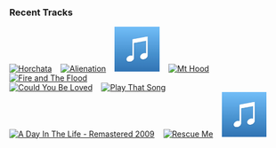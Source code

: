 ### Recent Tracks
[<img src='https://lastfm.freetls.fastly.net/i/u/300x300/f60b0691b7294dbd8c300b36276576e7.png' width='16%' height='16%' alt='Horchata'>](https://www.last.fm/music/vampire%2bweekend/_/horchata)&nbsp;&nbsp;&nbsp;&nbsp;[<img src='https://lastfm.freetls.fastly.net/i/u/300x300/ed44e08860db41fac177ea6aa6a8414b.png' width='16%' height='16%' alt='Alienation'>](https://www.last.fm/music/morning%2bparade/_/alienation)&nbsp;&nbsp;&nbsp;&nbsp;[<img src='https://github.com/atfinke/atfinke/blob/master/placeholder.jpeg?raw=true' width='16%' height='16%' alt='Im a Believer - 2006 Remaster'>](https://www.last.fm/music/the%2bmonkees/_/i%2527m%2ba%2bbeliever%2b-%2b2006%2bremaster)&nbsp;&nbsp;&nbsp;&nbsp;[<img src='https://lastfm.freetls.fastly.net/i/u/300x300/bcb34ab47945198009efa049573d92e3.png' width='16%' height='16%' alt='Mt Hood'>](https://www.last.fm/music/doc%2brobinson/_/mt%2bhood)&nbsp;&nbsp;&nbsp;&nbsp;[<img src='https://lastfm.freetls.fastly.net/i/u/300x300/91cf2cf3a0bf21a1b55f2d83acb9c3c5.png' width='16%' height='16%' alt='Fire and The Flood'>](https://www.last.fm/music/vance%2bjoy/_/fire%2band%2bthe%2bflood)&nbsp;&nbsp;&nbsp;&nbsp;<br>[<img src='https://lastfm.freetls.fastly.net/i/u/300x300/06e6ef0df1724b3acb7f396d239e197e.png' width='16%' height='16%' alt='Could You Be Loved'>](https://www.last.fm/music/bob%2bmarley%2b%2526%2bthe%2bwailers/_/could%2byou%2bbe%2bloved)&nbsp;&nbsp;&nbsp;&nbsp;[<img src='https://lastfm.freetls.fastly.net/i/u/300x300/18f47d42f3d1f016a4e93509da026d97.png' width='16%' height='16%' alt='Play That Song'>](https://www.last.fm/music/train/_/play%2bthat%2bsong)&nbsp;&nbsp;&nbsp;&nbsp;[<img src='https://lastfm.freetls.fastly.net/i/u/300x300/03bf3da4cceea195ea9f45a2206a4592.png' width='16%' height='16%' alt='A Day In The Life - Remastered 2009'>](https://www.last.fm/music/the%2bbeatles/_/a%2bday%2bin%2bthe%2blife%2b-%2bremastered%2b2009)&nbsp;&nbsp;&nbsp;&nbsp;[<img src='https://lastfm.freetls.fastly.net/i/u/300x300/077b0cecea4faddad6005f05c33fec6c.png' width='16%' height='16%' alt='Rescue Me'>](https://www.last.fm/music/onerepublic/_/rescue%2bme)&nbsp;&nbsp;&nbsp;&nbsp;[<img src='https://github.com/atfinke/atfinke/blob/master/placeholder.jpeg?raw=true' width='16%' height='16%' alt='RECIPE'>](https://www.last.fm/music/wild%2bparty/_/recipe)&nbsp;&nbsp;&nbsp;&nbsp;<br>